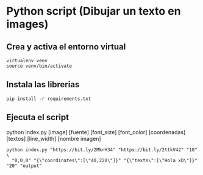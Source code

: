 # Python script (Dibujar un texto en images)

## Crea y activa el entorno virtual

```shell
virtualenv venv
source venv/bin/activate
```

## Instala las librerias
```shell
pip install -r requirements.txt
```

## Ejecuta el script

python index.py [image] [fuente] [font_size] [font_color] [coordenadas] [textos] [line_width] [nombre imagen]

```shell
python index.py "https://bit.ly/2MkrH34" "https://bit.ly/2ttkV42" "18" \
  "0,0,0" "{\"coordinates\":[\"40,220\"]}" "{\"texts\":[\"Hola xD\"]}" "20" "output"
```
